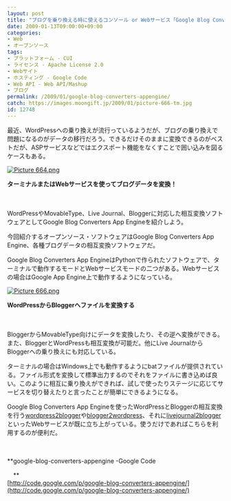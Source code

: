 ```yaml
---
layout: post
title: "ブログを乗り換える時に使えるコンソール or Webサービス「Google Blog Converters App Engine」"
date: 2009-01-13T09:00:00+09:00
categories:
- Web
- オープンソース
tags: 
- プラットフォーム - CUI
- ライセンス - Apache License 2.0
- Webサイト
- ホスティング - Google Code
- Web API - Web API/Mashup
- ブログ
permalink: /2009/01/google-blog-converters-appengine/
catch: https://images.moongift.jp/2009/01/picture-666-tm.jpg
id: 12748
---
```

最近、WordPressへの乗り換えが流行っているようだが、ブログの乗り換えで問題になるのがデータの移行だろう。できるだけそのままに変換できるのがベストだが、ASPサービスなどではエクスポート機能をなくすことで囲い込みを図るケースもある。

  

[![Picture 664.png](https://images.moongift.jp/2009/01/picture-664-tm.jpg)](https://images.moongift.jp/2009/01/picture-664.png)  
  
**ターミナルまたはWebサービスを使ってブログデータを変換！**

  

　

  

WordPressやMovableType、Live Journal、Bloggerに対応した相互変換ソフトウェアとしてGoogle Blog Converters App Engineを紹介しよう。

  

今回紹介するオープンソース・ソフトウェアはGoogle Blog Converters App Engine、各種ブログデータの相互変換ソフトウェアだ。

  
<!--more-->

Google Blog Converters App EngineはPythonで作られたソフトウェアで、ターミナルで動作するモードとWebサービスモードの二つがある。Webサービスの場合はGoogle App Engine上で動作するようになっている。

  

[![Picture 666.png](https://images.moongift.jp/2009/01/picture-666-tm.jpg)](https://images.moongift.jp/2009/01/picture-666.png)  
  
**WordPressからBloggerへファイルを変換する**

  

　

  

BloggerからMovableType向けにデータを変換したり、その逆へ変換ができる。また、BloggerとWordPressも相互変換が可能だ。他にLive JournalからBloggerへの乗り換えにも対応している。

  

ターミナルの場合はWindows上でも動作するようにbatファイルが提供されている。ファイル形式を変換して標準出力するのでそれをファイルに書き込めば良い。このように相互に乗り換えができれば、試しで使ったりステージに応じてサービスを切り替えたりと言ったことが簡単にできるようになる。

  

Google Blog Converters App Engineを使ったWordPressとBloggerの相互変換を行う[wordpress2blogger](http://wordpress2blogger.appspot.com/)や[blogger2wordpress](http://blogger2wordpress.appspot.com/)、それに[livejournal2blogger](http://livejournal2blogger.appspot.com/)といったWebサービスが既に立ち上がっている。使うだけであればこちらを利用するのが便利だ。

  

　

  

**google-blog-converters-appengine -Google Code  
  
　**  
  [http://code.google.com/p/google-blog-converters-appengine/](http://code.google.com/p/google-blog-converters-appengine/)

  
